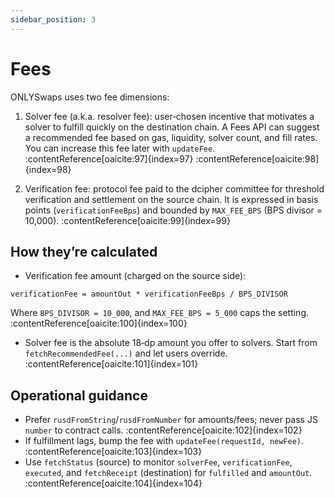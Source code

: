 ```yaml
---
sidebar_position: 3
---
```


# Fees

ONLYSwaps uses two fee dimensions:

1) Solver fee (a.k.a. resolver fee): user‑chosen incentive that motivates a solver to fulfill quickly on the destination chain. A Fees API can suggest a recommended fee based on gas, liquidity, solver count, and fill rates. You can increase this fee later with `updateFee`. :contentReference[oaicite:97]{index=97} :contentReference[oaicite:98]{index=98}

2) Verification fee: protocol fee paid to the dcipher committee for threshold verification and settlement on the source chain. It is expressed in basis points (`verificationFeeBps`) and bounded by `MAX_FEE_BPS` (BPS divisor = 10,000). :contentReference[oaicite:99]{index=99}

## How they’re calculated

- Verification fee amount (charged on the source side):

```
verificationFee = amountOut * verificationFeeBps / BPS_DIVISOR
```

Where `BPS_DIVISOR = 10_000`, and `MAX_FEE_BPS = 5_000` caps the setting. :contentReference[oaicite:100]{index=100}

- Solver fee is the absolute 18‑dp amount you offer to solvers. Start from `fetchRecommendedFee(...)` and let users override. :contentReference[oaicite:101]{index=101}

## Operational guidance

- Prefer `rusdFromString`/`rusdFromNumber` for amounts/fees; never pass JS `number` to contract calls. :contentReference[oaicite:102]{index=102}  
- If fulfillment lags, bump the fee with `updateFee(requestId, newFee)`. :contentReference[oaicite:103]{index=103}  
- Use `fetchStatus` (source) to monitor `solverFee`, `verificationFee`, `executed`, and `fetchReceipt` (destination) for `fulfilled` and `amountOut`. :contentReference[oaicite:104]{index=104}

